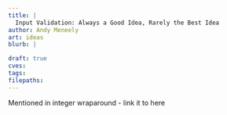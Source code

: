 ```yaml
---
title: |
  Input Validation: Always a Good Idea, Rarely the Best Idea
author: Andy Meneely
art: ideas
blurb: |

draft: true
cves:
tags:
filepaths:
---
```



Mentioned in integer wraparound - link it to here

